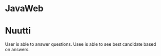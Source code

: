 # JavaWeb

# Nuutti
User is able to answer questions.
Usee is able to see best candidate based on answers.
